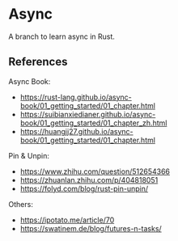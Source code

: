 # Async

A branch to learn async in Rust.

## References

Async Book:

- https://rust-lang.github.io/async-book/01_getting_started/01_chapter.html
- https://suibianxiedianer.github.io/async-book/01_getting_started/01_chapter_zh.html
- https://huangjj27.github.io/async-book/01_getting_started/01_chapter.html

Pin & Unpin:

- https://www.zhihu.com/question/512654366
- https://zhuanlan.zhihu.com/p/404818051
- https://folyd.com/blog/rust-pin-unpin/

Others:

- https://ipotato.me/article/70
- https://swatinem.de/blog/futures-n-tasks/
